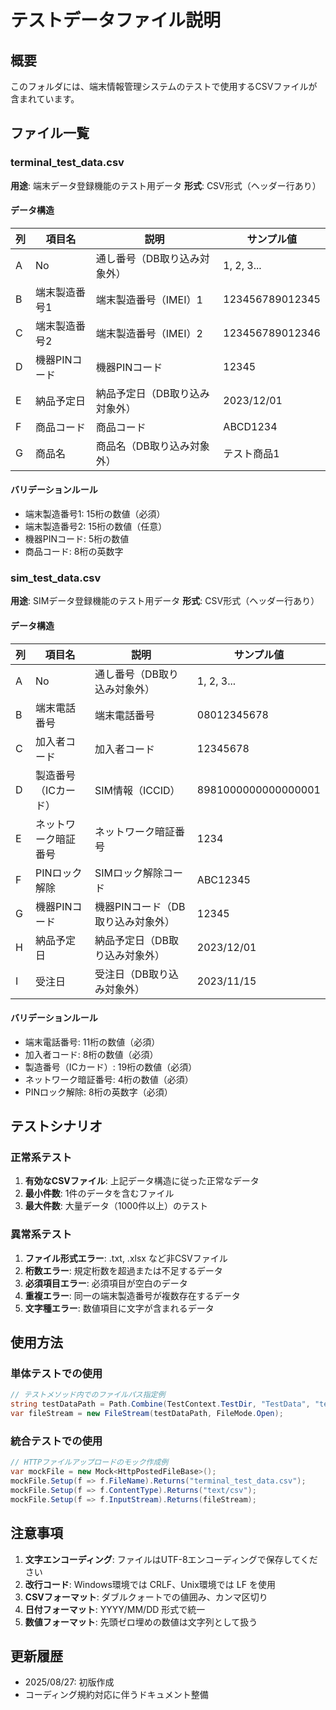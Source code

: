 # テストデータファイル説明

## 概要
このフォルダには、端末情報管理システムのテストで使用するCSVファイルが含まれています。

## ファイル一覧

### terminal_test_data.csv
**用途**: 端末データ登録機能のテスト用データ
**形式**: CSV形式（ヘッダー行あり）

#### データ構造
| 列 | 項目名 | 説明 | サンプル値 |
|---|---|---|---|
| A | No | 通し番号（DB取り込み対象外） | 1, 2, 3... |
| B | 端末製造番号1 | 端末製造番号（IMEI）1 | 123456789012345 |
| C | 端末製造番号2 | 端末製造番号（IMEI）2 | 123456789012346 |
| D | 機器PINコード | 機器PINコード | 12345 |
| E | 納品予定日 | 納品予定日（DB取り込み対象外） | 2023/12/01 |
| F | 商品コード | 商品コード | ABCD1234 |
| G | 商品名 | 商品名（DB取り込み対象外） | テスト商品1 |

#### バリデーションルール
- 端末製造番号1: 15桁の数値（必須）
- 端末製造番号2: 15桁の数値（任意）
- 機器PINコード: 5桁の数値
- 商品コード: 8桁の英数字

### sim_test_data.csv
**用途**: SIMデータ登録機能のテスト用データ
**形式**: CSV形式（ヘッダー行あり）

#### データ構造
| 列 | 項目名 | 説明 | サンプル値 |
|---|---|---|---|
| A | No | 通し番号（DB取り込み対象外） | 1, 2, 3... |
| B | 端末電話番号 | 端末電話番号 | 08012345678 |
| C | 加入者コード | 加入者コード | 12345678 |
| D | 製造番号（ICカード） | SIM情報（ICCID） | 8981000000000000001 |
| E | ネットワーク暗証番号 | ネットワーク暗証番号 | 1234 |
| F | PINロック解除 | SIMロック解除コード | ABC12345 |
| G | 機器PINコード | 機器PINコード（DB取り込み対象外） | 12345 |
| H | 納品予定日 | 納品予定日（DB取り込み対象外） | 2023/12/01 |
| I | 受注日 | 受注日（DB取り込み対象外） | 2023/11/15 |

#### バリデーションルール
- 端末電話番号: 11桁の数値（必須）
- 加入者コード: 8桁の数値（必須）
- 製造番号（ICカード）: 19桁の数値（必須）
- ネットワーク暗証番号: 4桁の数値（必須）
- PINロック解除: 8桁の英数字（必須）

## テストシナリオ

### 正常系テスト
1. **有効なCSVファイル**: 上記データ構造に従った正常なデータ
2. **最小件数**: 1件のデータを含むファイル
3. **最大件数**: 大量データ（1000件以上）のテスト

### 異常系テスト
1. **ファイル形式エラー**: .txt, .xlsx など非CSVファイル
2. **桁数エラー**: 規定桁数を超過または不足するデータ
3. **必須項目エラー**: 必須項目が空白のデータ
4. **重複エラー**: 同一の端末製造番号が複数存在するデータ
5. **文字種エラー**: 数値項目に文字が含まれるデータ

## 使用方法

### 単体テストでの使用
```csharp
// テストメソッド内でのファイルパス指定例
string testDataPath = Path.Combine(TestContext.TestDir, "TestData", "terminal_test_data.csv");
var fileStream = new FileStream(testDataPath, FileMode.Open);
```

### 統合テストでの使用
```csharp
// HTTPファイルアップロードのモック作成例
var mockFile = new Mock<HttpPostedFileBase>();
mockFile.Setup(f => f.FileName).Returns("terminal_test_data.csv");
mockFile.Setup(f => f.ContentType).Returns("text/csv");
mockFile.Setup(f => f.InputStream).Returns(fileStream);
```

## 注意事項

1. **文字エンコーディング**: ファイルはUTF-8エンコーディングで保存してください
2. **改行コード**: Windows環境では CRLF、Unix環境では LF を使用
3. **CSVフォーマット**: ダブルクォートでの値囲み、カンマ区切り
4. **日付フォーマット**: YYYY/MM/DD 形式で統一
5. **数値フォーマット**: 先頭ゼロ埋めの数値は文字列として扱う

## 更新履歴

- 2025/08/27: 初版作成
- コーディング規約対応に伴うドキュメント整備
